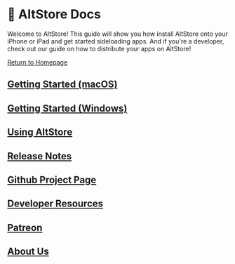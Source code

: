 # 🏡 AltStore Docs

Welcome to AltStore! This guide will show you how install AltStore onto your iPhone or iPad and get started sideloading apps. And if you're a developer, check out our guide on how to distribute your apps on AltStore!

[Return to Homepage](https://altstore.io)

## [Getting Started (macOS)](getting-started/how-to-install-altstore-macos/)

## [Getting Started (Windows)](getting-started/how-to-install-altstore-windows.md)

## [Using AltStore](how-to-use-altstore/your-altstore.md)

## [Release Notes](release-notes/altstore.md)

## [Github Project Page](https://github.com/orgs/altstoreio/projects/7/views/1)

## [Developer Resources](distirubute-your-apps/make-a-source.md)

## [Patreon](patreon/beta-access.md)

## [About Us](about-us/team.md)
